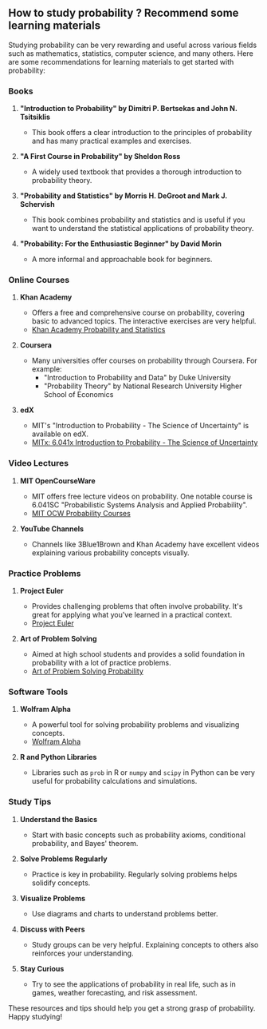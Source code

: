 ## How to study probability ? Recommend some learning materials

Studying probability can be very rewarding and useful across various fields such as mathematics, statistics, computer science, and many others. Here are some recommendations for learning materials to get started with probability:

### Books

1. **"Introduction to Probability" by Dimitri P. Bertsekas and John N. Tsitsiklis**
   - This book offers a clear introduction to the principles of probability and has many practical examples and exercises.

2. **"A First Course in Probability" by Sheldon Ross**
   - A widely used textbook that provides a thorough introduction to probability theory.

3. **"Probability and Statistics" by Morris H. DeGroot and Mark J. Schervish**
   - This book combines probability and statistics and is useful if you want to understand the statistical applications of probability theory.

4. **"Probability: For the Enthusiastic Beginner" by David Morin**
   - A more informal and approachable book for beginners.

### Online Courses

1. **Khan Academy**
   - Offers a free and comprehensive course on probability, covering basic to advanced topics. The interactive exercises are very helpful.
   - [Khan Academy Probability and Statistics](https://www.khanacademy.org/math/statistics-probability)

2. **Coursera**
   - Many universities offer courses on probability through Coursera. For example:
     - "Introduction to Probability and Data" by Duke University
     - "Probability Theory" by National Research University Higher School of Economics

3. **edX**
   - MIT's "Introduction to Probability - The Science of Uncertainty" is available on edX.
   - [MITx: 6.041x Introduction to Probability - The Science of Uncertainty](https://www.edx.org/course/introduction-to-probability-the-science-of-uncertainty)

### Video Lectures

1. **MIT OpenCourseWare**
   - MIT offers free lecture videos on probability. One notable course is 6.041SC "Probabilistic Systems Analysis and Applied Probability".
   - [MIT OCW Probability Courses](https://ocw.mit.edu/courses/mathematics/18-05-introduction-to-probability-spring-2014/)

2. **YouTube Channels**
   - Channels like 3Blue1Brown and Khan Academy have excellent videos explaining various probability concepts visually.

### Practice Problems

1. **Project Euler**
   - Provides challenging problems that often involve probability. It's great for applying what you've learned in a practical context.
   - [Project Euler](https://projecteuler.net/)

2. **Art of Problem Solving**
   - Aimed at high school students and provides a solid foundation in probability with a lot of practice problems.
   - [Art of Problem Solving Probability](https://artofproblemsolving.com/)

### Software Tools

1. **Wolfram Alpha**
   - A powerful tool for solving probability problems and visualizing concepts.
   - [Wolfram Alpha](https://www.wolframalpha.com/)

2. **R and Python Libraries**
   - Libraries such as `prob` in R or `numpy` and `scipy` in Python can be very useful for probability calculations and simulations.

### Study Tips

1. **Understand the Basics**
   - Start with basic concepts such as probability axioms, conditional probability, and Bayes' theorem.

2. **Solve Problems Regularly**
   - Practice is key in probability. Regularly solving problems helps solidify concepts.

3. **Visualize Problems**
   - Use diagrams and charts to understand problems better.

4. **Discuss with Peers**
   - Study groups can be very helpful. Explaining concepts to others also reinforces your understanding.

5. **Stay Curious**
   - Try to see the applications of probability in real life, such as in games, weather forecasting, and risk assessment.

These resources and tips should help you get a strong grasp of probability. Happy studying!
